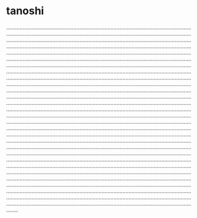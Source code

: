 # tanoshi

....................................................................................................................................................................................................................................................................................................................................................................................................................................................................................................................................................................................................................................................................................................................................................................................................................................................................................................................................................................................................................................................................................................................................................................................................................................................................................................................................................................................................................................................................................................................................................................................................................................................................................................................................................................................................................................................................................................................................................................................................................................................................................................................................................................................................................................................................................................................................................................................................................................................................................................................................................................................................................................................................................................................................................................................................................................................................................................................................................................................................................................................................................................................................................................................................................................................................................................................................................................................................................................................................................................................................................................................................................................................................................................................................................
